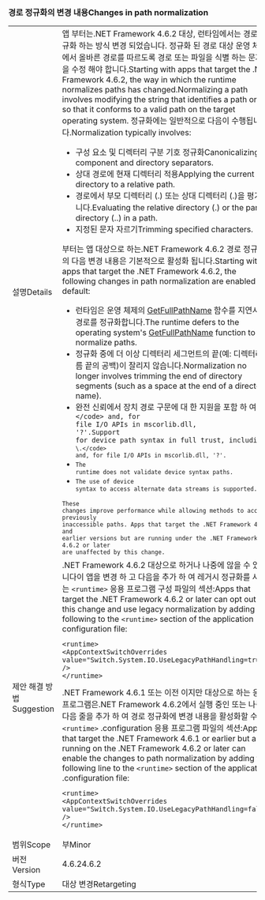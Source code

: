 ### <a name="changes-in-path-normalization"></a><span data-ttu-id="75ab6-101">경로 정규화의 변경 내용</span><span class="sxs-lookup"><span data-stu-id="75ab6-101">Changes in path normalization</span></span>

|   |   |
|---|---|
|<span data-ttu-id="75ab6-102">설명</span><span class="sxs-lookup"><span data-stu-id="75ab6-102">Details</span></span>|<span data-ttu-id="75ab6-103">앱 부터는.NET Framework 4.6.2 대상, 런타임에서는 경로 정규화 하는 방식 변경 되었습니다. 정규화 된 경로 대상 운영 체제에서 올바른 경로를 따르도록 경로 또는 파일을 식별 하는 문자열을 수정 해야 합니다.</span><span class="sxs-lookup"><span data-stu-id="75ab6-103">Starting with apps that target the .NET Framework 4.6.2, the way in which the runtime normalizes paths has changed.Normalizing a path involves modifying the string that identifies a path or file so that it conforms to a valid path on the target operating system.</span></span> <span data-ttu-id="75ab6-104">정규화에는 일반적으로 다음이 수행됩니다.</span><span class="sxs-lookup"><span data-stu-id="75ab6-104">Normalization typically involves:</span></span><ul><li><span data-ttu-id="75ab6-105">구성 요소 및 디렉터리 구분 기호 정규화</span><span class="sxs-lookup"><span data-stu-id="75ab6-105">Canonicalizing component and directory separators.</span></span></li><li><span data-ttu-id="75ab6-106">상대 경로에 현재 디렉터리 적용</span><span class="sxs-lookup"><span data-stu-id="75ab6-106">Applying the current directory to a relative path.</span></span></li><li><span data-ttu-id="75ab6-107">경로에서 부모 디렉터리 (.) 또는 상대 디렉터리 (.)을 평가 합니다.</span><span class="sxs-lookup"><span data-stu-id="75ab6-107">Evaluating the relative directory (.) or the parent directory (..) in a path.</span></span></li><li><span data-ttu-id="75ab6-108">지정된 문자 자르기</span><span class="sxs-lookup"><span data-stu-id="75ab6-108">Trimming specified characters.</span></span></li></ul><span data-ttu-id="75ab6-109">부터는 앱 대상으로 하는.NET Framework 4.6.2 경로 정규화의 다음 변경 내용은 기본적으로 활성화 됩니다.</span><span class="sxs-lookup"><span data-stu-id="75ab6-109">Starting with apps that target the .NET Framework 4.6.2, the following changes in path normalization are enabled by default:</span></span><ul><li><span data-ttu-id="75ab6-110">런타임은 운영 체제의 [GetFullPathName](https://msdn.microsoft.com/library/windows/desktop/aa364963(v=vs.85).aspx) 함수를 지연시켜 경로를 정규화합니다.</span><span class="sxs-lookup"><span data-stu-id="75ab6-110">The runtime defers to the operating system's [GetFullPathName](https://msdn.microsoft.com/library/windows/desktop/aa364963(v=vs.85).aspx) function to normalize paths.</span></span></li><li><span data-ttu-id="75ab6-111">정규화 중에 더 이상 디렉터리 세그먼트의 끝(예: 디렉터리 이름 끝의 공백)이 잘리지 않습니다.</span><span class="sxs-lookup"><span data-stu-id="75ab6-111">Normalization no longer involves trimming the end of directory segments (such as a space at the end of a directory name).</span></span></li><li><span data-ttu-id="75ab6-112">완전 신뢰에서 장치 경로 구문에 대 한 지원을 포함 하 여 <code>\\.\</code> and, for file I/O APIs in mscorlib.dll, '\?'.</span><span class="sxs-lookup"><span data-stu-id="75ab6-112">Support for device path syntax in full trust, including <code>\\.\</code> and, for file I/O APIs in mscorlib.dll, '\?'.</span></span></li><li>The runtime does not validate device syntax paths.</li><li>The use of device syntax to access alternate data streams is supported.</li></ul>These changes improve performance while allowing methods to access previously inaccessible paths. Apps that target the .NET Framework 4.6.1 and earlier versions but are running under the .NET Framework 4.6.2 or later are unaffected by this change.|
|<span data-ttu-id="75ab6-113">제안 해결 방법</span><span class="sxs-lookup"><span data-stu-id="75ab6-113">Suggestion</span></span>|<span data-ttu-id="75ab6-114">.NET Framework 4.6.2 대상으로 하거나 나중에 않을 수 있습니다이 앱을 변경 하 고 다음을 추가 하 여 레거시 정규화를 사용는 <code>&lt;runtime&gt;</code> 응용 프로그램 구성 파일의 섹션:</span><span class="sxs-lookup"><span data-stu-id="75ab6-114">Apps that target the .NET Framework 4.6.2 or later can opt out of this change and use legacy normalization by adding the following to the <code>&lt;runtime&gt;</code> section of the application configuration file:</span></span><pre><code class="language-xml">&lt;runtime&gt;&#13;&#10;&lt;AppContextSwitchOverrides value=&quot;Switch.System.IO.UseLegacyPathHandling=true&quot; /&gt;&#13;&#10;&lt;/runtime&gt;&#13;&#10;</code></pre><span data-ttu-id="75ab6-115">.NET Framework 4.6.1 또는 이전 이지만 대상으로 하는 응용 프로그램은.NET Framework 4.6.2에서 실행 중인 또는 나중에 다음 줄을 추가 하 여 경로 정규화에 변경 내용을 활성화할 수는 <code>&lt;runtime&gt;</code> .configuration 응용 프로그램 파일의 섹션:</span><span class="sxs-lookup"><span data-stu-id="75ab6-115">Apps that target the .NET Framework 4.6.1 or earlier but are running on the .NET Framework 4.6.2 or later can enable the changes to path normalization by adding the following line to the <code>&lt;runtime&gt;</code> section of the application .configuration file:</span></span><pre><code class="language-xml">&lt;runtime&gt;&#13;&#10;&lt;AppContextSwitchOverrides value=&quot;Switch.System.IO.UseLegacyPathHandling=false&quot; /&gt;&#13;&#10;&lt;/runtime&gt;&#13;&#10;</code></pre>|
|<span data-ttu-id="75ab6-116">범위</span><span class="sxs-lookup"><span data-stu-id="75ab6-116">Scope</span></span>|<span data-ttu-id="75ab6-117">부</span><span class="sxs-lookup"><span data-stu-id="75ab6-117">Minor</span></span>|
|<span data-ttu-id="75ab6-118">버전</span><span class="sxs-lookup"><span data-stu-id="75ab6-118">Version</span></span>|<span data-ttu-id="75ab6-119">4.6.2</span><span class="sxs-lookup"><span data-stu-id="75ab6-119">4.6.2</span></span>|
|<span data-ttu-id="75ab6-120">형식</span><span class="sxs-lookup"><span data-stu-id="75ab6-120">Type</span></span>|<span data-ttu-id="75ab6-121">대상 변경</span><span class="sxs-lookup"><span data-stu-id="75ab6-121">Retargeting</span></span>|

